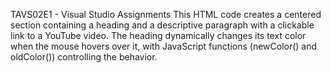TAVS02E1 - Visual Studio Assignments
This HTML code creates a centered section containing a heading and a descriptive paragraph with a clickable link to a YouTube video.
The heading dynamically changes its text color when the mouse hovers over it, with JavaScript functions (newColor() and oldColor()) controlling the behavior. 
